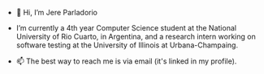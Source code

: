 - 👋 Hi, I’m Jere Parladorio

- I’m currently a 4th year Computer Science student at the National University of Rio Cuarto, in Argentina, and a research intern working on software testing at the University of Illinois at Urbana-Champaing.
  
- 📫 The best way to reach me is via email (it's linked in my profile).

<!---
jereparla/jereparla is a ✨ special ✨ repository because its `README.md` (this file) appears on your GitHub profile.
You can click the Preview link to take a look at your changes.
--->
